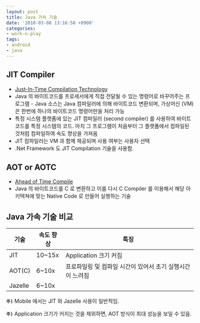 ```yaml
---
layout: post
title: Java 가속 기술
date: '2010-03-08 13:16:58 +0900'
categories:
- work-n-play
tags:
- android
- java
---
```


## JIT Compiler

- [Just-In-Time Compilation Technology](http://en.wikipedia.org/wiki/Just-in-time_compilation)
- Java 의 바이트코드를 프로세서에게 직접 전달될 수 있는 명령어로 바꾸어주는 프로그램
- Java 소스는 Java 컴파일러에 의해 바이트코드 변환되며, 가상머신 (VM) 은 한번에 하나의 바이트코드 명령어만을 처리 가능
- 특정 시스템 플랫폼에 있는 JIT 컴파일러 (second compiler) 를 사용하여 바이트코드를 특정 시스템의 코드. 마치 그 프로그램이 처음부터 그 플랫폼에서 컴파일된 것처럼 컴파일하여 속도 향상을 가져옴
- JIT 컴파일러는 VM 과 함께 제공되며 사용 여부는 사용자 선택
- .Net Framework 도 JIT Compilation 기술을 사용함.

## AOT or AOTC

- [Ahead of Time Compile](http://en.wikipedia.org/wiki/AOT_compiler)
- Java 의 바이트코드를 C 로 변환하고 이를 다시 C Compiler 를 이용해서 해당 아키텍쳐에 맞는 Native Code 로 만들어 실행하는 기술

## Java 가속 기술 비교

기술|속도 향상|특징
---|---|---
JIT|10~15x|Application 크기 커짐
AOT(C)|6~10x|프로파일링 및 컴파일 시간이 있어서 초기 실행시간이 느려짐
Jazelle|6~10x|

**`주)`** Mobile 에서는 JIT 와 Jazelle 사용이 일반적임.

**`주)`** Application 크기가 커지는 것을 제외하면, AOT 방식이 최대 성능을 보일 수 있음.
